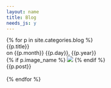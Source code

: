 ```yaml
---
layout: name
title: Blog
needs_js: y
---
```

<div id="full-page">
        <div class="entry-listing">
             {% for p in site.categories.blog %}
             <div class="blog-title" >{{p.title}}</div><div class="blog-date">  on {{p.month}} {{p.day}}, {{p.year}}</div>
             {% if p.image_name %}
<img class="blog-image" src="http://www.cs.princeton.edu/~wclarkso/images/{{p.image_name}}"/> 
             {% endif %}
             <div class="blog-post">{{p.post}}</div><br>
             {% endfor %}
        </div>
</div>



